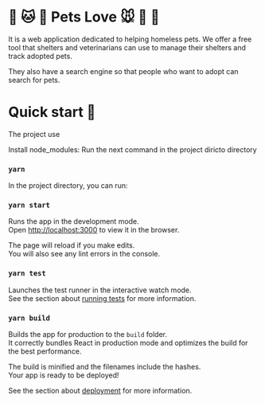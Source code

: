 # **🐶 🐱 🦊 Pets Love 🐭 🐹 🐰**

It is a web application dedicated to helping homeless pets.
We offer a free tool that shelters and veterinarians can use to manage their shelters and track adopted pets.

They also have a search engine so that people who want to adopt can search for pets.

# **Quick start 🚀**

The project use

Install node_modules:
Run the next command in the project diricto directory

### `yarn`

In the project directory, you can run:

### `yarn start`

Runs the app in the development mode.<br />
Open [http://localhost:3000](http://localhost:3000) to view it in the browser.

The page will reload if you make edits.<br />
You will also see any lint errors in the console.

### `yarn test`

Launches the test runner in the interactive watch mode.<br />
See the section about [running tests](https://facebook.github.io/create-react-app/docs/running-tests) for more information.

### `yarn build`

Builds the app for production to the `build` folder.<br />
It correctly bundles React in production mode and optimizes the build for the best performance.

The build is minified and the filenames include the hashes.<br />
Your app is ready to be deployed!

See the section about [deployment](https://facebook.github.io/create-react-app/docs/deployment) for more information.
